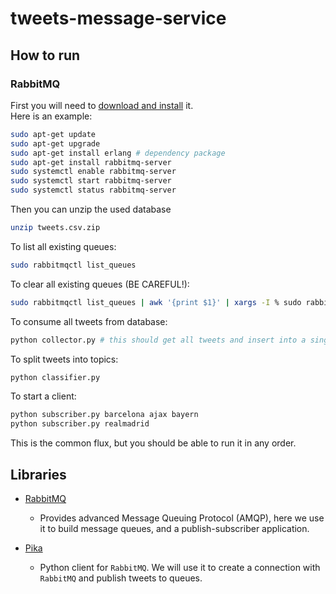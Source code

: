# tweets-message-service
## How to run
### RabbitMQ
First you will need to [download and install](https://www.rabbitmq.com/download.html) it.\
Here is an example:
```bash
sudo apt-get update
sudo apt-get upgrade
sudo apt-get install erlang # dependency package
sudo apt-get install rabbitmq-server
sudo systemctl enable rabbitmq-server
sudo systemctl start rabbitmq-server
sudo systemctl status rabbitmq-server
```

Then you can unzip the used database
```bash
unzip tweets.csv.zip
```

To list all existing queues:
```bash
sudo rabbitmqctl list_queues
```

To clear all existing queues (BE CAREFUL!):
```bash
sudo rabbitmqctl list_queues | awk '{print $1}' | xargs -I % sudo rabbitmqctl delete_queue %
```

To consume all tweets from database:
```bash
python collector.py # this should get all tweets and insert into a single queue
```

To split tweets into topics:
```bash
python classifier.py
```

To start a client:
```bash
python subscriber.py barcelona ajax bayern
python subscriber.py realmadrid
```

This is the common flux, but you should be able to run it in any order.


## Libraries
- [RabbitMQ](https://www.rabbitmq.com/)
    - Provides advanced Message Queuing Protocol (AMQP), here we use it to build message queues, and a publish-subscriber application.

- [Pika](https://pika.readthedocs.io/en/stable/intro.html)
    - Python client for `RabbitMQ`. We will use it to create a connection with `RabbitMQ` and publish tweets to queues.

